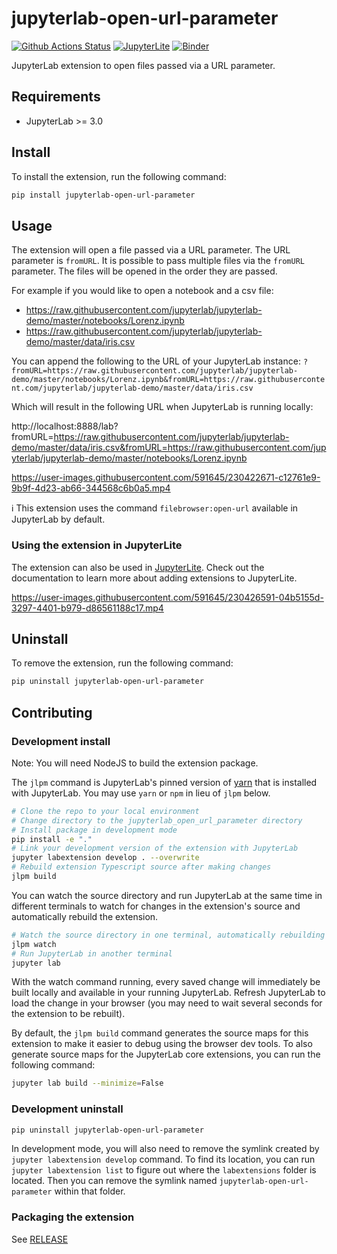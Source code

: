 # jupyterlab-open-url-parameter

[![Github Actions Status](https://github.com/jupyterlab-contrib/jupyterlab-open-url-parameter/workflows/Build/badge.svg)](https://github.com/jupyterlab-contrib/jupyterlab-open-url-parameter/actions/workflows/build.yml)
[![JupyterLite](https://jupyterlite.rtfd.io/en/latest/_static/badge-launch.svg)](https://jupyterlab-open-url-parameter.readthedocs.io/en/latest/lite/lab)
[![Binder](https://mybinder.org/badge_logo.svg)](https://mybinder.org/v2/gh/jupyterlab-contrib/jupyterlab-open-url-parameter/main?urlpath=lab)

JupyterLab extension to open files passed via a URL parameter.

## Requirements

- JupyterLab >= 3.0

## Install

To install the extension, run the following command:

```bash
pip install jupyterlab-open-url-parameter
```

## Usage

The extension will open a file passed via a URL parameter. The URL parameter is `fromURL`. It is possible to pass multiple files via the `fromURL` parameter. The files will be opened in the order they are passed.

For example if you would like to open a notebook and a csv file:

- https://raw.githubusercontent.com/jupyterlab/jupyterlab-demo/master/notebooks/Lorenz.ipynb
- https://raw.githubusercontent.com/jupyterlab/jupyterlab-demo/master/data/iris.csv

You can append the following to the URL of your JupyterLab instance: `?fromURL=https://raw.githubusercontent.com/jupyterlab/jupyterlab-demo/master/notebooks/Lorenz.ipynb&fromURL=https://raw.githubusercontent.com/jupyterlab/jupyterlab-demo/master/data/iris.csv`

Which will result in the following URL when JupyterLab is running locally:

http://localhost:8888/lab?fromURL=https://raw.githubusercontent.com/jupyterlab/jupyterlab-demo/master/data/iris.csv&fromURL=https://raw.githubusercontent.com/jupyterlab/jupyterlab-demo/master/notebooks/Lorenz.ipynb

https://user-images.githubusercontent.com/591645/230422671-c12761e9-9b9f-4d23-ab66-344568c6b0a5.mp4

ℹ️ This extension uses the command `filebrowser:open-url` available in JupyterLab by default.

### Using the extension in JupyterLite

The extension can also be used in [JupyterLite](https://jupyterlite.readthedocs.io). Check out the documentation to learn more about adding extensions to JupyterLite.

https://user-images.githubusercontent.com/591645/230426591-04b5155d-3297-4401-b979-d86561188c17.mp4

## Uninstall

To remove the extension, run the following command:

```bash
pip uninstall jupyterlab-open-url-parameter
```

## Contributing

### Development install

Note: You will need NodeJS to build the extension package.

The `jlpm` command is JupyterLab's pinned version of
[yarn](https://yarnpkg.com/) that is installed with JupyterLab. You may use
`yarn` or `npm` in lieu of `jlpm` below.

```bash
# Clone the repo to your local environment
# Change directory to the jupyterlab_open_url_parameter directory
# Install package in development mode
pip install -e "."
# Link your development version of the extension with JupyterLab
jupyter labextension develop . --overwrite
# Rebuild extension Typescript source after making changes
jlpm build
```

You can watch the source directory and run JupyterLab at the same time in different terminals to watch for changes in the extension's source and automatically rebuild the extension.

```bash
# Watch the source directory in one terminal, automatically rebuilding when needed
jlpm watch
# Run JupyterLab in another terminal
jupyter lab
```

With the watch command running, every saved change will immediately be built locally and available in your running JupyterLab. Refresh JupyterLab to load the change in your browser (you may need to wait several seconds for the extension to be rebuilt).

By default, the `jlpm build` command generates the source maps for this extension to make it easier to debug using the browser dev tools. To also generate source maps for the JupyterLab core extensions, you can run the following command:

```bash
jupyter lab build --minimize=False
```

### Development uninstall

```bash
pip uninstall jupyterlab-open-url-parameter
```

In development mode, you will also need to remove the symlink created by `jupyter labextension develop`
command. To find its location, you can run `jupyter labextension list` to figure out where the `labextensions`
folder is located. Then you can remove the symlink named `jupyterlab-open-url-parameter` within that folder.

### Packaging the extension

See [RELEASE](RELEASE.md)

